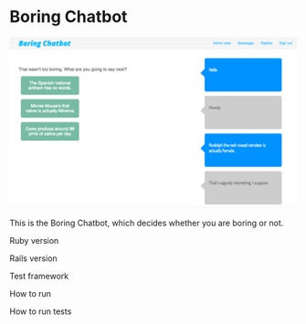 # Boring Chatbot

![](boring-chatbot.png)

This is the Boring Chatbot, which decides whether you are boring or not.

Ruby version

Rails version

Test framework

How to run

How to run tests
